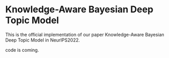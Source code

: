 # Knowledge-Aware Bayesian Deep Topic Model

This is the official implementation of our paper Knowledge-Aware Bayesian Deep Topic Model
in NeurIPS2022.

code is coming.
